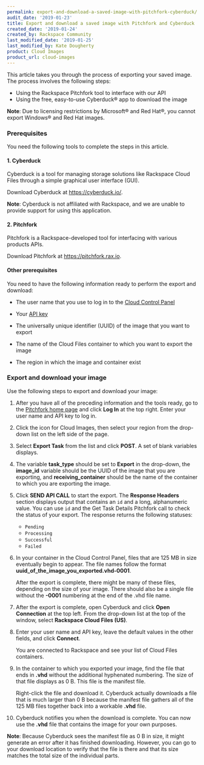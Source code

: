 ```yaml
---
permalink: export-and-download-a-saved-image-with-pitchfork-cyberduck/
audit_date: '2019-01-23'
title: Export and download a saved image with Pitchfork and Cyberduck
created_date: '2019-01-24'
created_by: Rackspace Community
last_modified_date: '2019-01-25'
last_modified_by: Kate Dougherty
product: Cloud Images
product_url: cloud-images
---
```


This article takes you through the process of exporting your saved image.
The process involves the following steps:

- Using the Rackspace Pitchfork tool to interface with our API
- Using the free, easy-to-use Cyberduck&reg; app to download the image

**Note**: Due to licensing restrictions by Microsoft&reg; and Red Hat&reg;,
you cannot export Windows&reg; and Red Hat images.

### Prerequisites

You need the following tools to complete the steps in this article.

#### 1. Cyberduck

Cyberduck is a tool for managing storage solutions like Rackspace Cloud Files
through a simple graphical user interface (GUI).

Download Cyberduck at https://cyberduck.io/.

**Note**: Cyberduck is not affiliated with Rackspace, and we are unable to
provide support for using this application.

#### 2. Pitchfork

Pitchfork is a Rackspace-developed tool for interfacing with various products
APIs.

Download Pitchfork at https://pitchfork.rax.io.

#### Other prerequisites

You need to have the following information ready to perform the export and
download:

- The user name that you use to log in to the [Cloud Control
  Panel](https://login.rackspace.com)

- Your [API key](/how-to/view-and-reset-your-api-key/)

- The universally unique identifier (UUID) of the image that you want to export

- The name of the Cloud Files container to which you want to export the image

- The region in which the image and container exist

### Export and download your image

Use the following steps to export and download your image:

1. After you have all of the preceding information and the tools ready, go to
   the [Pitchfork home page](https://pitchfork.rax.io) and click **Log In** at
   the top right. Enter your user name and API key to log in.

2. Click the icon for Cloud Images, then select your region from the drop-down
   list on the left side of the page.

3. Select **Export Task** from the list and click **POST**. A set of blank
   variables displays.

4. The variable **task_type** should be set to **Export** in the drop-down,
   the **image_id** variable should be the UUID of the image that you are
   exporting, and **receiving_container** should be the name of the container
   to which you are exporting the image.

5. Click **SEND API CALL** to start the export. The **Response Headers**
   section displays output that contains an `id` and a long, alphanumeric
   value. You can use `id` and the Get Task Details Pitchfork call to check
   the status of your export. The response returns the following statuses:

   - `Pending`
   - `Processing`
   - `Successful`
   - `Failed`

6. In your container in the Cloud Control Panel, files that are 125 MB in size
   eventually begin to appear. The file names follow the format
   **uuid_of_the_image_you_exported.vhd-0001**.

   After the export is complete, there might be many of these files, depending
   on the size of your image. There should also be a single file without the
   **-0001** numbering at the end of the .vhd file name.

7. After the export is complete, open Cyberduck and click **Open Connection**
   at the top left. From the drop-down list at the top of the window, select
   **Rackspace Cloud Files (US)**.

8. Enter your user name and API key, leave the default values in the other
   fields, and click **Connect**.

   You are connected to Rackspace and see your list of Cloud Files containers.

9. In the container to which you exported your image, find the file that ends
   in **.vhd** without the additional hyphenated numbering. The size of that
   file displays as 0 B. This file is the manifest file.

   Right-click the file and download it. Cyberduck actually downloads a file
   that is much larger than 0 B because the manifest file gathers all of
   the 125 MB files together back into a workable **.vhd** file.

10. Cyberduck notifies you when the download is complete. You can now use the
    **.vhd** file that contains the image for your own purposes.

**Note**: Because Cyberduck sees the manifest file as 0 B in size, it might
generate an error after it has finished downloading. However, you can go to
your download location to verify that the file is there and that its size
matches the total size of the individual parts.
